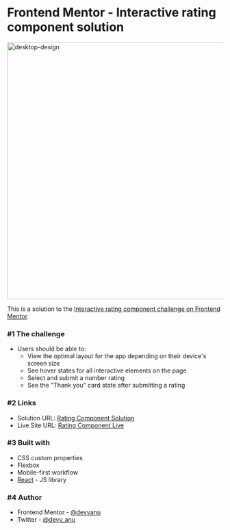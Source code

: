 # Frontend Mentor - Interactive rating component solution

<img src="https://user-images.githubusercontent.com/93486013/183262378-adf06550-e9f0-4624-b064-c1b5ec880fcc.jpg" alt="desktop-design" width="600" />

This is a solution to the [Interactive rating component challenge on Frontend Mentor](https://www.frontendmentor.io/challenges/interactive-rating-component-koxpeBUmI).

### #1 The challenge

- Users should be able to:
  - View the optimal layout for the app depending on their device's screen size
  - See hover states for all interactive elements on the page
  - Select and submit a number rating
  - See the "Thank you" card state after submitting a rating

### #2 Links

- Solution URL: [Rating Component Solution](https://www.frontendmentor.io/solutions/interactive-rating-component-using-react-d7YDAYmERG)
- Live Site URL: [Rating Component Live](https://fm-rating-page.netlify.app)

### #3 Built with

- CSS custom properties
- Flexbox
- Mobile-first workflow
- [React](https://reactjs.org/) - JS library

### #4 Author

- Frontend Mentor - [@devvanu](https://www.frontendmentor.io/profile/devvanu)
- Twitter - [@devv_anu](https://www.twitter.com/devv_anu)
